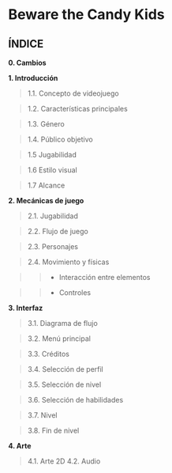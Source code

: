 # Beware the Candy Kids

## ÍNDICE

**0. Cambios**

**1. Introducción** 

  >1.1. Concepto de videojuego

  >1.2. Características principales

  >1.3. Género

  >1.4. Público objetivo
  
  >1.5 Jugabilidad
  
  >1.6 Estilo visual
  
  >1.7 Alcance
  
**2. Mecánicas de juego**

  >2.1. Jugabilidad
  
  >2.2. Flujo de juego
  
  >2.3. Personajes
  
  >2.4. Movimiento y físicas
  
>>* Interacción entre elementos
    
>>* Controles

**3. Interfaz**

  >3.1. Diagrama de flujo
  
  >3.2. Menú principal
  
  >3.3. Créditos
  
  >3.4. Selección de perfil
  
  >3.5. Selección de nivel
  
  >3.6. Selección de habilidades
  
  >3.7. Nivel
  
  >3.8. Fin de nivel
  
**4. Arte**

  >4.1. Arte 2D
  >4.2. Audio

